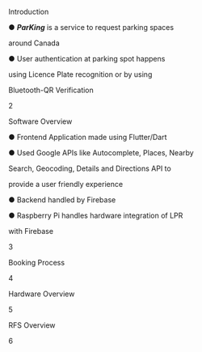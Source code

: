 Introduction

● ***ParKing*** is a service to request parking spaces

around Canada

● User authentication at parking spot happens

using Licence Plate recognition or by using

Bluetooth-QR Verification

2





Software Overview

● Frontend Application made using Flutter/Dart

● Used Google APIs like Autocomplete, Places, Nearby

Search, Geocoding, Details and Directions API to

provide a user friendly experience

● Backend handled by Firebase

● Raspberry Pi handles hardware integration of LPR

with Firebase

3





Booking Process

4





Hardware Overview

5





RFS Overview

6


